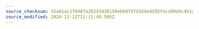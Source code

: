 ```yaml
---
source_checksum: 45a81ac2f8487a20243438158eb68f87d164edd35f4ca90e9c4b1de06c7289fe
source_modified: 2024-12-12T21:11:49.595Z
---
```



